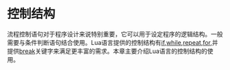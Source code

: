 # 控制结构

流程控制语句对于程序设计来说特别重要，它可以用于设定程序的逻辑结构。一般需要与条件判断语句结合使用。Lua语言提供的控制结构有[if](lua/if_else.md),[while](lua/while.md),[repeat](lua/repeat.md),[for](lua/for.md),并提供[break](lua/break.md)关键字来满足更丰富的需求。本章主要介绍Lua语言的控制结构的使用。